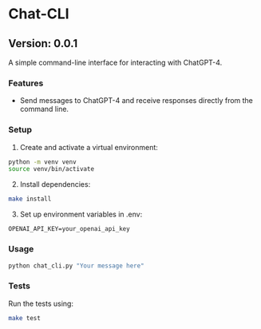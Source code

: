 # Chat-CLI

## Version: 0.0.1

A simple command-line interface for interacting with ChatGPT-4.

### Features

- Send messages to ChatGPT-4 and receive responses directly from the command line.

### Setup

1. Create and activate a virtual environment:

```bash
python -m venv venv
source venv/bin/activate
```

2. Install dependencies:

```bash
make install
```

3. Set up environment variables in .env:

```env
OPENAI_API_KEY=your_openai_api_key
```

### Usage

```bash
python chat_cli.py "Your message here"
```

### Tests

Run the tests using:

```bash
make test
```
